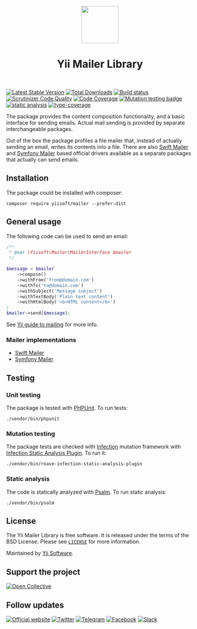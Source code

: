 <p align="center">
    <a href="https://github.com/yiisoft" target="_blank">
        <img src="https://yiisoft.github.io/docs/images/yii_logo.svg" height="100px">
    </a>
    <h1 align="center">Yii Mailer Library</h1>
    <br>
</p>

[![Latest Stable Version](https://poser.pugx.org/yiisoft/mailer/v/stable.png)](https://packagist.org/packages/yiisoft/mailer)
[![Total Downloads](https://poser.pugx.org/yiisoft/mailer/downloads.png)](https://packagist.org/packages/yiisoft/mailer)
[![Build status](https://github.com/yiisoft/mailer/workflows/build/badge.svg)](https://github.com/yiisoft/mailer/actions?query=workflow%3Abuild)
[![Scrutinizer Code Quality](https://scrutinizer-ci.com/g/yiisoft/mailer/badges/quality-score.png?b=master)](https://scrutinizer-ci.com/g/yiisoft/mailer/?branch=master)
[![Code Coverage](https://scrutinizer-ci.com/g/yiisoft/mailer/badges/coverage.png?b=master)](https://scrutinizer-ci.com/g/yiisoft/mailer/?branch=master)
[![Mutation testing badge](https://img.shields.io/endpoint?style=flat&url=https%3A%2F%2Fbadge-api.stryker-mutator.io%2Fgithub.com%2Fyiisoft%2Fmailer%2Fmaster)](https://dashboard.stryker-mutator.io/reports/github.com/yiisoft/mailer/master)
[![static analysis](https://github.com/yiisoft/mailer/workflows/static%20analysis/badge.svg)](https://github.com/yiisoft/mailer/actions?query=workflow%3A%22static+analysis%22)
[![type-coverage](https://shepherd.dev/github/yiisoft/mailer/coverage.svg)](https://shepherd.dev/github/yiisoft/mailer)


The package provides the content composition functionality, and a basic interface for sending emails.
Actual mail sending is provided by separate interchangeable packages.

Out of the box the package profiles a file mailer that, instead of actually sending an email, writes its
contents into a file. There are also [Swift Mailer](https://github.com/yiisoft/mailer-swiftmailer) and
[Symfony Mailer](https://github.com/yiisoft/mailer-symfony) based official drivers available as a
separate packages that actually can send emails.

## Installation

The package could be installed with composer:

```
composer require yiisoft/mailer --prefer-dist
```

## General usage

The following code can be used to send an email:

```php
/**
 * @var \Yiisoft\Mailer\MailerInterface $mailer
 */

$message = $mailer
    ->compose()
    ->withFrom('from@domain.com')
    ->withTo('to@domain.com')
    ->withSubject('Message subject')
    ->withTextBody('Plain text content')
    ->withHtmlBody('<b>HTML content</b>')
;
$mailer->send($message);
```

See [Yii guide to mailing](https://github.com/yiisoft/docs/blob/master/guide/en/tutorial/mailing.md) for more info.

### Mailer implementations

- [Swift Mailer](https://github.com/yiisoft/mailer-swiftmailer)
- [Symfony Mailer](https://github.com/yiisoft/mailer-symfony)

## Testing

### Unit testing

The package is tested with [PHPUnit](https://phpunit.de/). To run tests:

```shell
./vendor/bin/phpunit
```

### Mutation testing

The package tests are checked with [Infection](https://infection.github.io/) mutation framework with
[Infection Static Analysis Plugin](https://github.com/Roave/infection-static-analysis-plugin). To run it:

```shell
./vendor/bin/roave-infection-static-analysis-plugin
```

### Static analysis

The code is statically analyzed with [Psalm](https://psalm.dev/). To run static analysis:

```shell
./vendor/bin/psalm
```

## License

The Yii Mailer Library is free software. It is released under the terms of the BSD License.
Please see [`LICENSE`](./LICENSE.md) for more information.

Maintained by [Yii Software](https://www.yiiframework.com/).

## Support the project

[![Open Collective](https://img.shields.io/badge/Open%20Collective-sponsor-7eadf1?logo=open%20collective&logoColor=7eadf1&labelColor=555555)](https://opencollective.com/yiisoft)

## Follow updates

[![Official website](https://img.shields.io/badge/Powered_by-Yii_Framework-green.svg?style=flat)](https://www.yiiframework.com/)
[![Twitter](https://img.shields.io/badge/twitter-follow-1DA1F2?logo=twitter&logoColor=1DA1F2&labelColor=555555?style=flat)](https://twitter.com/yiiframework)
[![Telegram](https://img.shields.io/badge/telegram-join-1DA1F2?style=flat&logo=telegram)](https://t.me/yii3en)
[![Facebook](https://img.shields.io/badge/facebook-join-1DA1F2?style=flat&logo=facebook&logoColor=ffffff)](https://www.facebook.com/groups/yiitalk)
[![Slack](https://img.shields.io/badge/slack-join-1DA1F2?style=flat&logo=slack)](https://yiiframework.com/go/slack)
